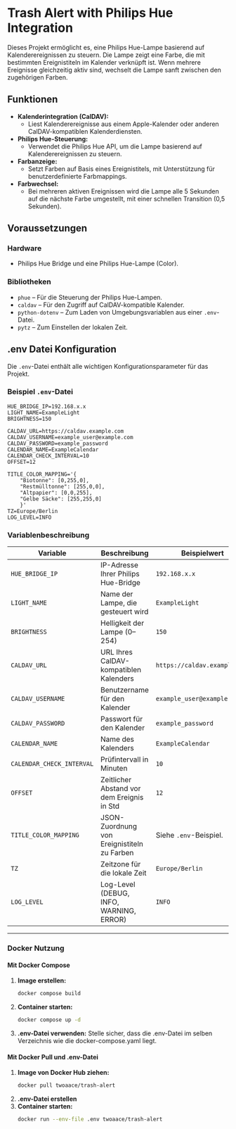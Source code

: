 # Trash Alert with Philips Hue Integration

Dieses Projekt ermöglicht es, eine Philips Hue-Lampe basierend auf Kalenderereignissen zu steuern. Die Lampe zeigt eine Farbe, die mit bestimmten Ereignistiteln im Kalender verknüpft ist. Wenn mehrere Ereignisse gleichzeitig aktiv sind, wechselt die Lampe sanft zwischen den zugehörigen Farben.

## Funktionen

- **Kalenderintegration (CalDAV):**
  - Liest Kalenderereignisse aus einem Apple-Kalender oder anderen CalDAV-kompatiblen Kalenderdiensten.
- **Philips Hue-Steuerung:**
  - Verwendet die Philips Hue API, um die Lampe basierend auf Kalenderereignissen zu steuern.
- **Farbanzeige:**
  - Setzt Farben auf Basis eines Ereignistitels, mit Unterstützung für benutzerdefinierte Farbmappings.
- **Farbwechsel:**
  - Bei mehreren aktiven Ereignissen wird die Lampe alle 5 Sekunden auf die nächste Farbe umgestellt, mit einer schnellen Transition (0,5 Sekunden).

## Voraussetzungen

### Hardware
- Philips Hue Bridge und eine Philips Hue-Lampe (Color).

### Bibliotheken
- `phue` – Für die Steuerung der Philips Hue-Lampen.
- `caldav` – Für den Zugriff auf CalDAV-kompatible Kalender.
- `python-dotenv` – Zum Laden von Umgebungsvariablen aus einer `.env`-Datei.
- `pytz` – Zum Einstellen der lokalen Zeit.

## .env Datei Konfiguration

Die `.env`-Datei enthält alle wichtigen Konfigurationsparameter für das Projekt.

### Beispiel `.env`-Datei

```dotenv
HUE_BRIDGE_IP=192.168.x.x
LIGHT_NAME=ExampleLight
BRIGHTNESS=150

CALDAV_URL=https://caldav.example.com
CALDAV_USERNAME=example_user@example.com
CALDAV_PASSWORD=example_password
CALENDAR_NAME=ExampleCalendar
CALENDAR_CHECK_INTERVAL=10
OFFSET=12

TITLE_COLOR_MAPPING='{
    "Biotonne": [0,255,0],
    "Restmülltonne": [255,0,0],
    "Altpapier": [0,0,255],
    "Gelbe Säcke": [255,255,0]
    }'
TZ=Europe/Berlin
LOG_LEVEL=INFO
```

### Variablenbeschreibung

| Variable                  | Beschreibung                                | Beispielwert                 |
|---------------------------|---------------------------------------------|------------------------------|
| `HUE_BRIDGE_IP`           | IP-Adresse Ihrer Philips Hue-Bridge         | `192.168.x.x`                |
| `LIGHT_NAME`              | Name der Lampe, die gesteuert wird          | `ExampleLight`               |
| `BRIGHTNESS`              | Helligkeit der Lampe (0–254)                | `150`                        |
| `CALDAV_URL`              | URL Ihres CalDAV-kompatiblen Kalenders      | `https://caldav.example.com` |
| `CALDAV_USERNAME`         | Benutzername für den Kalender               | `example_user@example.com`   |
| `CALDAV_PASSWORD`         | Passwort für den Kalender                   | `example_password`           |
| `CALENDAR_NAME`           | Name des Kalenders                          | `ExampleCalendar`            |
| `CALENDAR_CHECK_INTERVAL` | Prüfintervall in Minuten                    | `10`                         |
| `OFFSET`                  | Zeitlicher Abstand vor dem Ereignis in Std  | `12`                         |
| `TITLE_COLOR_MAPPING`     | JSON-Zuordnung von Ereignistiteln zu Farben | Siehe `.env`-Beispiel.       |
| `TZ`                      | Zeitzone für die lokale Zeit                | `Europe/Berlin`              |
| `LOG_LEVEL`               | Log-Level (DEBUG, INFO, WARNING, ERROR)     | `INFO`                       |

---

### Docker Nutzung

#### Mit Docker Compose

1. **Image erstellen:**
   ```bash
   docker compose build
   ```
2. **Container starten:**
   ```bash
   docker compose up -d
   ```
3. **.env-Datei verwenden:**
Stelle sicher, dass die .env-Datei im selben Verzeichnis wie die docker-compose.yaml liegt.

#### Mit Docker Pull und .env-Datei
1. **Image von Docker Hub ziehen:**
   ```bash
   docker pull twoaace/trash-alert
   ```
2. **.env-Datei erstellen**
3. **Container starten:**
   ```bash
   docker run --env-file .env twoaace/trash-alert
   ```   